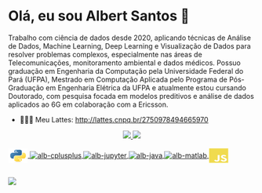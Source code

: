 # Olá, eu sou Albert Santos 🎯

Trabalho com ciência de dados desde 2020, aplicando técnicas de Análise de Dados, Machine Learning, Deep Learning e Visualização de Dados para resolver problemas complexos, especialmente nas áreas de Telecomunicações, monitoramento ambiental e dados médicos. Possuo graduação em Engenharia da Computação pela Universidade Federal do Pará (UFPA), Mestrado em Computação Aplicada pelo Programa de Pós-Graduação em Engenharia Elétrica da UFPA e atualmente estou cursando Doutorado, com pesquisa focada em modelos preditivos e análise de dados aplicados ao 6G em colaboração com a Ericsson.

- 👨🏻‍🎓 Meu Lattes: http://lattes.cnpq.br/2750978494665970

<div align="center">
  <a href="https://github.com/albert-santos">
  <img height="180em" src="https://github-readme-stats.vercel.app/api?username=albert-santos&show_icons=true&theme=dark&include_all_commits=true&count_private=true"/>
  <img height="180em" src="https://github-readme-stats.vercel.app/api/top-langs/?username=albert-santos&layout=compact&langs_count=7&theme=dark"/>
</div>
  
<div style="display: inline_block"><br>
  <img align="center" alt="alb-Python" height="30" width="40" src="https://raw.githubusercontent.com/devicons/devicon/master/icons/python/python-original.svg">
  <img align="center" alt="alb-cplusplus" height="30" width="40" src="https://cdn.jsdelivr.net/gh/devicons/devicon/icons/cplusplus/cplusplus-original.svg">
  <img align="center" alt="alb-jupyter" height="30" width="40" src="https://cdn.jsdelivr.net/gh/devicons/devicon/icons/jupyter/jupyter-original.svg">
  <img align="center" alt="alb-java" height="30" width="40" src="https://cdn.jsdelivr.net/gh/devicons/devicon/icons/java/java-original.svg">
  <img align="center" alt="alb-matlab" height="30" width="40" src="https://cdn.jsdelivr.net/gh/devicons/devicon/icons/matlab/matlab-original.svg">
  <img align="center" alt="alb-Js" height="30" width="40" src="https://raw.githubusercontent.com/devicons/devicon/master/icons/javascript/javascript-plain.svg">
</div>

##
  
<div>
  <a href="https://www.linkedin.com/in/albert-ecds" target="_blank"><img src="https://img.shields.io/badge/-LinkedIn-%230077B5?style=for-the-badge&logo=linkedin&logoColor=white" target="_blank"></a>
</div>
